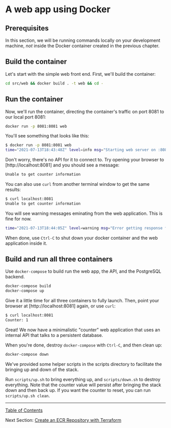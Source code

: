 # A web app using Docker

## Prerequisites

In this section, we will be running commands locally on your development machine, _not_ inside the Docker container created in the previous chapter.

## Build the container

Let's start with the simple web front end. First, we'll build the container:

```bash
cd src/web && docker build . -t web && cd -
```

<!--include:: -->

## Run the container

Now, we'll run the container, directing the container's traffic on port 8081 to our local port 8081:

```bash
docker run -p 8081:8081 web
```

You'll see something that looks like this:

```bash
$ docker run -p 8081:8081 web
time="2021-07-13T18:43:48Z" level=info msg="Starting web server on :8081 connecting to API at http://localhost:8080/"
```

Don't worry, there's no API for it to connect to. Try opening your browser to [http://localhost:8081] and you should see a message:

```bash
Unable to get counter information
```

You can also use `curl` from another terminal window to get the same results:

```bash
$ curl localhost:8081
Unable to get counter information
```

You will see warning messages eminating from the web application. This is fine for now.

```bash
time="2021-07-13T18:44:05Z" level=warning msg="Error getting response from http://localhost:8080/: Get \"http://localhost:8080/\": dial tcp 127.0.0.1:8080: connect: connection refused"
```

When done, use `Ctrl-C` to shut down your docker container and the web application inside it.

## Build and run all three containers

Use `docker-compose` to build run the web app, the API, and the PostgreSQL backend.

```bash
docker-compose build
docker-compose up
```

Give it a little time for all three containers to fully launch. Then, point your browser at [http://localhost:8081] again, or use `curl`:

```bash
$ curl localhost:8081
Counter: 1
```

Great! We now have a minimalistic "counter" web application that uses an internal API that talks to a persistent database.

When you're done, destroy `docker-compose` with `Ctrl-C`, and then clean up:

```bash
docker-compose down
```

We've provided some helper scripts in the scripts directory to facilitate the bringing up and down of the stack.

Run `scripts/up.sh` to bring everything up, and `scripts/down.sh` to destroy everything. Note that the counter value will persist after bringing the stack down and then back up.
If you want the counter to reset, you can run `scripts/up.sh clean`.

---

[Table of Contents](zero-to-hero)

Next Section: [Create an ECR Repository with Terraform](create-an-ecr-repository-with-terraform)
